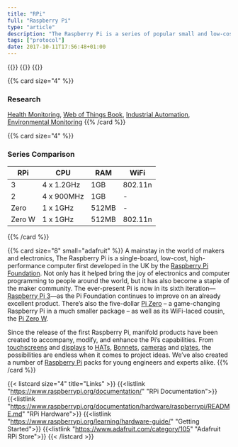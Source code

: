 ```yaml
---
title: "RPi"
full: "Raspberry Pi"
type: "article"
description: "The Raspberry Pi is a series of popular small and low-cost single-board computers. It was first developed in the UK by the Raspberry Pi Foundation. Manifold products have been created to accompany, modify, and enhance the Pi’s capabilities."
tags: ["protocol"]
date: 2017-10-11T17:56:48+01:00
---
```


{{<card size="4" small="Wikipedia" style="info">}}
{{<description>}}
{{</card>}}

{{% card size="4" %}}
### Research

[Health Monitoring](http://dl.noavarangermi.ir/dl/forum/files/freepaper/ecg-iot-3.pdf), [Web of Things Book](https://dl.acm.org/citation.cfm?id=3055920), [Industrial Automation](https://pdfs.semanticscholar.org/87cb/92d1ae21ab73994698a0735b06afb0fe8f73.pdf), [Environmental Monitoring](http://ieeexplore.ieee.org/abstract/document/7807971/)
{{% /card %}}

{{% card size="4" %}}
### Series Comparison
| RPi       | CPU           | RAM       | WiFi      |
|---        |---            |---        |---        |
| 3         | 4 x 1.2GHz    | 1GB       | 802.11n   |
| 2         | 4 x 900MHz    | 1GB       | -         |
| Zero      | 1 x 1GHz      | 512MB     | -         |
| Zero W    | 1 x 1GHz      | 512MB     | 802.11n   |
{{% /card %}}

{{% card size="8" small="adafruit" %}}
A mainstay in the world of makers and electronics, The Raspberry Pi is a single-board, low-cost, high-performance computer first developed in the UK by the [Raspberry Pi Foundation](https://www.raspberrypi.org/). Not only has it helped bring the joy of electronics and computer programming to people around the world, but it has also become a staple of the maker community. The ever-present Pi is now in its sixth iteration—[Raspberry Pi 3](https://www.adafruit.com/product/3055)—as the Pi Foundation continues to improve on an already excellent product. There’s also the five-dollar [Pi Zero](https://www.adafruit.com/category/813) – a game-changing Raspberry Pi in a much smaller package – as well as its WiFi-laced cousin, the [Pi Zero W](https://www.adafruit.com/product/3400).

Since the release of the first Raspberry Pi, manifold products have been created to accompany, modify, and enhance the Pi’s capabilities. From [touchscreens](https://www.adafruit.com/categories/804) and [displays](https://www.adafruit.com/categories/400) to [HATs](https://www.adafruit.com/categories/405), [Bonnets](https://www.adafruit.com/category/929), [cameras](https://www.adafruit.com/categories/802) and [plates](https://www.adafruit.com/categories/406), the possibilities are endless when it comes to project ideas. We’ve also created a number of [Raspberry Pi](https://www.adafruit.com/categories/175) packs for young engineers and experts alike.
{{% /card %}}

{{< listcard size="4" title="Links" >}}
    {{<listlink "https://www.raspberrypi.org/documentation/" "RPi Documentation">}}
    {{<listlink "https://www.raspberrypi.org/documentation/hardware/raspberrypi/README.md" "RPi Hardware">}}
    {{<listlink "https://www.raspberrypi.org/learning/hardware-guide/" "Getting Started">}}
    {{<listlink "https://www.adafruit.com/category/105" "Adafruit RPi Store">}}
{{< /listcard >}}